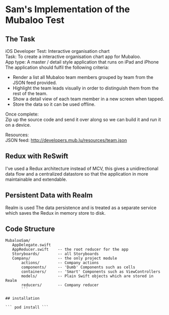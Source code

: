 # Sam's Implementation of the Mubaloo Test

## The Task

iOS Developer Test: Interactive organisation chart  
Task: To create a interactive organisation chart app for Mubaloo.  
App type: A master / detail style application that runs on iPad and iPhone The application should fulfil the following criteria:

- Render a list all Mubaloo team members grouped by team from the JSON feed provided.
- Highlight the team leads visually in order to distinguish them from the rest of the team.
- Show a detail view of each team member in a new screen when tapped.
- Store the data so it can be used offline.

Once complete:  
Zip up the source code and send it over along so we can build it and run it on a device.

Resources:  
JSON feed: http://developers.mub.lu/resources/team.json

## Redux with ReSwift
I've used a Redux architecture instead of MCV, this gives a unidirectional data flow and a centralized datastore so that the application in more maintainable and extendable.

## Persistent Data with Realm
Realm is used The data persistence and is treated as a separate service which saves the Redux in memory store to disk.

## Code Structure

````
MubalooSam/  
   AppDelegate.swift    
   AppReducer.swift    -- the root reducer for the app  
   Storyboards/        -- all Storyboards  
   Company/            -- the only project module  
       actions/        -- Company actions  
       components/     -- 'Dumb' Components such as cells  
       containers/     -- 'Smart' Components such as ViewControllers  
       models/         -- Plain Swift objects which are stored in Realm  
       reducers/       -- Company reducer  
       ```

## installation

``` pod install ```
